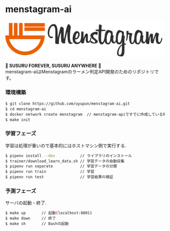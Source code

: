 # menstagram-ai

<img src="logo.png" width="500">

**🍜 SUSURU FOREVER, SUSURU ANYWHERE 🍜**  
menstagram-aiはMenstagramのラーメン判定API開発のためのリポジトリです。

### 環境構築

```bash
$ git clone https://github.com/uyupun/menstagram-ai.git
$ cd menstagram-ai
$ docker network create menstagram  // menstagram-apiですでに作成している場合は実行しなくて良い
$ make init
```

### 学習フェーズ
学習は処理が重いので基本的にはホストマシン側で実行する.

```bash
$ pipenv install --dev           // ライブラリのインストール
$ trainer/download_learn_data.sh // 学習データの自動収集
$ pipenv run separate            // 学習データの分類
$ pipenv run train               // 学習
$ pipenv run test                // 学習結果の検証
```

### 予測フェーズ
サーバの起動・終了.

```bash
$ make up       // 起動(localhost:8001)
$ make down     // 終了
$ make sh       // Bashの起動
```